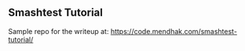## Smashtest Tutorial

Sample repo for the writeup at: https://code.mendhak.com/smashtest-tutorial/

